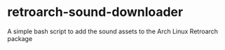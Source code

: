 # retroarch-sound-downloader
A simple bash script to add the sound assets to the Arch Linux Retroarch package
